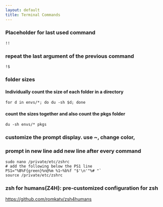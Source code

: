 ```yaml
---
layout: default
title: Terminal Commands
---
```

### Placeholder for last used command
`!!`
### repeat the last argument of the previous command
`!$`
### folder sizes
#### Individually count the size of each folder in a directory
`for d in envs/*; do du -sh $d; done`
#### count the sizes together and also count the pkgs folder
`du -sh envs/* pkgs`
### customize the prompt display. use ~, change color, 
### prompt in new line add new line after every command
```
sudo nano /private/etc/zshrc
# add the following below the PS1 line
PS1="%B%F{green}%n@%m %1~%b%f "$'\n'"%# "`
source /private/etc/zshrc
```
### zsh for humans(Z4H): pre-customized configuration for zsh
https://github.com/romkatv/zsh4humans






